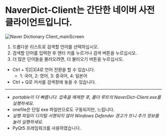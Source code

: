﻿# NaverDict-Client는 간단한 네이버 사전 클라이언트입니다.

![Naver Dictionary Client_mainScreen](https://user-images.githubusercontent.com/61839345/107855805-e8b82080-6e67-11eb-9bd0-1fca21e0650f.gif)
1. 드롭다운 리스트로 검색할 언어를 선택하십시오. 
2. 검색할 단어를 입력한 후 엔터 키를 누르거나 검색 버튼을 누르십시오.
3. 더 많은 단어들을 불러오려면, 더 불러오기 버튼을 누르십시오.
* Ctrl + 1|2|3|4로 언어 전환을 할 수 있습니다.
  - 1: 국어, 2: 영어, 3: 중국어, 4: 일본어
* Ctrl + Q로 커서를 검색창에 놓을 수 있습니다.
-----
* *portable이 더 빠릅니다. 압축을 해제한 후, 폴더 루트의 NaverDict-Client.exe를 실행하세요.*
* onefile은 단일 exe 파일만으로도 구동되지만, 느립니다.
* *실행 파일이 디지털 서명되지 않아 Windows Defender 경고가 뜨니 추가 정보를 눌러 실행하세요.*
* PyQt5 프레임워크를 사용하였습니다.
